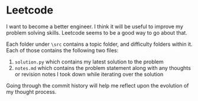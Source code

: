# Leetcode
I want to become a better engineer. I think it will be useful to improve my problem solving skills. Leetcode seems to be a good way to go about that.

Each folder under `\src` contains a topic folder, and difficulty folders within it. Each of those contains the following two files: 
1.  `solution.py` which contains my latest solution to the problem
2. `notes.md` which contains the problem statement along with any thoughts or revision notes I took down while iterating over the solution

Going through the commit history will help me reflect upon the evolution of my thought process.